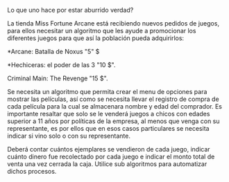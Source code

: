 Lo que uno hace por estar aburrido verdad?

La tienda Miss Fortune Arcane está recibiendo nuevos pedidos de juegos, para ellos necesitar un algoritmo que les ayude a promocionar los diferentes juegos para que así la población pueda adquirirlos: 

*Arcane: Batalla de Noxus "5" $

*Hechiceras: el poder de las 3 "10 $".

Criminal Main: The Revenge "15 $".

Se necesita un algoritmo que permita crear el menu de opciones para mostrar las películas, así como se necesita llevar el registro de compra de cada película para la cual se almacenara nombre y edad del comprador. Es importante resaltar que solo se le venderá juegos a chicos con edades superior a 11 años por políticas de la empresa, al menos que venga con su representante, es por ellos que en esos casos particulares se necesita indicar si vino solo o con su representante.

Deberá contar cuántos ejemplares se vendieron de cada juego, indicar cuánto dinero fue recolectado por cada juego e indicar el monto total de venta una vez cerrada la caja. Utilice sub algoritmos para automatizar dichos procesos.
